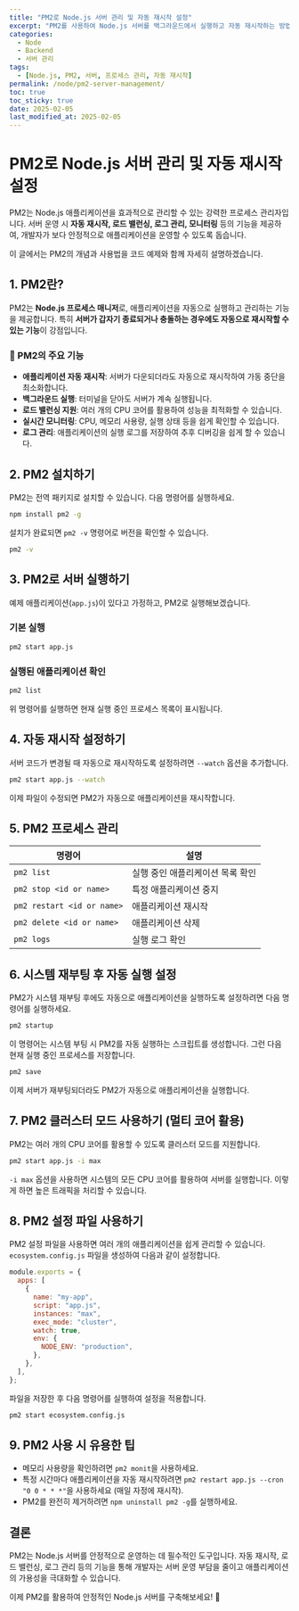 ```yaml
---
title: "PM2로 Node.js 서버 관리 및 자동 재시작 설정"
excerpt: "PM2를 사용하여 Node.js 서버를 백그라운드에서 실행하고 자동 재시작하는 방법을 자세히 설명합니다. 설치 방법부터 주요 명령어까지 코드 예제와 함께 소개합니다."
categories:
  - Node
  - Backend
  - 서버 관리
tags:
  - [Node.js, PM2, 서버, 프로세스 관리, 자동 재시작]
permalink: /node/pm2-server-management/
toc: true
toc_sticky: true
date: 2025-02-05
last_modified_at: 2025-02-05
---
```


# PM2로 Node.js 서버 관리 및 자동 재시작 설정

PM2는 Node.js 애플리케이션을 효과적으로 관리할 수 있는 강력한 프로세스 관리자입니다. 서버 운영 시 **자동 재시작, 로드 밸런싱, 로그 관리, 모니터링** 등의 기능을 제공하여, 개발자가 보다 안정적으로 애플리케이션을 운영할 수 있도록 돕습니다.

이 글에서는 PM2의 개념과 사용법을 코드 예제와 함께 자세히 설명하겠습니다.

## 1. PM2란?

PM2는 **Node.js 프로세스 매니저**로, 애플리케이션을 자동으로 실행하고 관리하는 기능을 제공합니다. 특히 **서버가 갑자기 종료되거나 충돌하는 경우에도 자동으로 재시작할 수 있는 기능**이 강점입니다.

### 📌 PM2의 주요 기능

- **애플리케이션 자동 재시작**: 서버가 다운되더라도 자동으로 재시작하여 가동 중단을 최소화합니다.
- **백그라운드 실행**: 터미널을 닫아도 서버가 계속 실행됩니다.
- **로드 밸런싱 지원**: 여러 개의 CPU 코어를 활용하여 성능을 최적화할 수 있습니다.
- **실시간 모니터링**: CPU, 메모리 사용량, 실행 상태 등을 쉽게 확인할 수 있습니다.
- **로그 관리**: 애플리케이션의 실행 로그를 저장하여 추후 디버깅을 쉽게 할 수 있습니다.

## 2. PM2 설치하기

PM2는 전역 패키지로 설치할 수 있습니다. 다음 명령어를 실행하세요.

```bash
npm install pm2 -g
```

설치가 완료되면 `pm2 -v` 명령어로 버전을 확인할 수 있습니다.

```bash
pm2 -v
```

## 3. PM2로 서버 실행하기

예제 애플리케이션(`app.js`)이 있다고 가정하고, PM2로 실행해보겠습니다.

### 기본 실행
```bash
pm2 start app.js
```

### 실행된 애플리케이션 확인
```bash
pm2 list
```

위 명령어를 실행하면 현재 실행 중인 프로세스 목록이 표시됩니다.

## 4. 자동 재시작 설정하기

서버 코드가 변경될 때 자동으로 재시작하도록 설정하려면 `--watch` 옵션을 추가합니다.

```bash
pm2 start app.js --watch
```

이제 파일이 수정되면 PM2가 자동으로 애플리케이션을 재시작합니다.

## 5. PM2 프로세스 관리

| 명령어 | 설명 |
|--------|------|
| `pm2 list` | 실행 중인 애플리케이션 목록 확인 |
| `pm2 stop <id or name>` | 특정 애플리케이션 중지 |
| `pm2 restart <id or name>` | 애플리케이션 재시작 |
| `pm2 delete <id or name>` | 애플리케이션 삭제 |
| `pm2 logs` | 실행 로그 확인 |

## 6. 시스템 재부팅 후 자동 실행 설정

PM2가 시스템 재부팅 후에도 자동으로 애플리케이션을 실행하도록 설정하려면 다음 명령어를 실행하세요.

```bash
pm2 startup
```

이 명령어는 시스템 부팅 시 PM2를 자동 실행하는 스크립트를 생성합니다. 그런 다음 현재 실행 중인 프로세스를 저장합니다.

```bash
pm2 save
```

이제 서버가 재부팅되더라도 PM2가 자동으로 애플리케이션을 실행합니다.

## 7. PM2 클러스터 모드 사용하기 (멀티 코어 활용)

PM2는 여러 개의 CPU 코어를 활용할 수 있도록 클러스터 모드를 지원합니다.

```bash
pm2 start app.js -i max
```

`-i max` 옵션을 사용하면 시스템의 모든 CPU 코어를 활용하여 서버를 실행합니다. 이렇게 하면 높은 트래픽을 처리할 수 있습니다.

## 8. PM2 설정 파일 사용하기

PM2 설정 파일을 사용하면 여러 개의 애플리케이션을 쉽게 관리할 수 있습니다. `ecosystem.config.js` 파일을 생성하여 다음과 같이 설정합니다.

```javascript
module.exports = {
  apps: [
    {
      name: "my-app",
      script: "app.js",
      instances: "max",
      exec_mode: "cluster",
      watch: true,
      env: {
        NODE_ENV: "production",
      },
    },
  ],
};
```

파일을 저장한 후 다음 명령어를 실행하여 설정을 적용합니다.

```bash
pm2 start ecosystem.config.js
```

## 9. PM2 사용 시 유용한 팁

- 메모리 사용량을 확인하려면 `pm2 monit`을 사용하세요.
- 특정 시간마다 애플리케이션을 자동 재시작하려면 `pm2 restart app.js --cron "0 0 * * *"`을 사용하세요 (매일 자정에 재시작).
- PM2를 완전히 제거하려면 `npm uninstall pm2 -g`를 실행하세요.

## 결론

PM2는 Node.js 서버를 안정적으로 운영하는 데 필수적인 도구입니다. 자동 재시작, 로드 밸런싱, 로그 관리 등의 기능을 통해 개발자는 서버 운영 부담을 줄이고 애플리케이션의 가용성을 극대화할 수 있습니다.

이제 PM2를 활용하여 안정적인 Node.js 서버를 구축해보세요! 🚀

